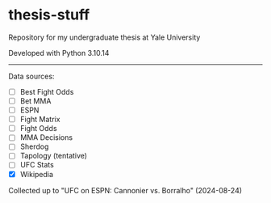 # thesis-stuff

Repository for my undergraduate thesis at Yale University

Developed with Python 3.10.14

---

Data sources: 
- [ ] Best Fight Odds
- [ ] Bet MMA
- [ ] ESPN
- [ ] Fight Matrix
- [ ] Fight Odds
- [ ] MMA Decisions
- [ ] Sherdog
- [ ] Tapology (tentative)
- [ ] UFC Stats
- [x] Wikipedia

Collected up to "UFC on ESPN: Cannonier vs. Borralho" (2024-08-24)